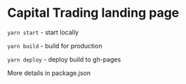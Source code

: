 # Capital Trading landing page

`yarn start` - start locally

`yarn build` - build for production

`yarn deploy` - deploy build to gh-pages

More details in package.json
